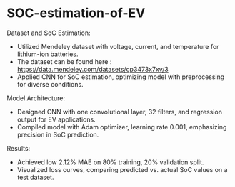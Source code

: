 # SOC-estimation-of-EV
 Dataset and SoC Estimation:
   - Utilized Mendeley dataset with voltage, current, and temperature for lithium-ion batteries.
   - The dataset can be found here : https://data.mendeley.com/datasets/cp3473x7xv/3
   - Applied CNN for SoC estimation, optimizing model with preprocessing for diverse conditions.

Model Architecture:
   - Designed CNN with one convolutional layer, 32 filters, and regression output for EV applications.
   - Compiled model with Adam optimizer, learning rate 0.001, emphasizing precision in SoC prediction.

 Results:
   - Achieved low 2.12% MAE on 80% training, 20% validation split.
   - Visualized loss curves, comparing predicted vs. actual SoC values on a test dataset.
   
